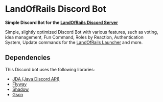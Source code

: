 # LandOfRails Discord Bot
 **Simple Discord Bot for the [LandOfRails Discord Server](https://discord.gg/hKMrchX)**
 
 Simple, slightly optimized Discord Bot with various features, such as voting, idea management, Fun Command, Roles by Reaction, Authentication System, Update commands for the [LandOfRails Launcher](https://github.com/MarkenJaden/LandOfRails-Launcher) and more.

## Dependencies
This Discord bot uses the following libraries:
* [JDA (Java Discord API)](https://github.com/DV8FromTheWorld/JDA)
* [Flyway](https://flywaydb.org/)
* [Shadow](https://github.com/johnrengelman/shadow)
* [Gson](https://github.com/google/gson)
